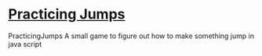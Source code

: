 <h1><ins>Practicing Jumps</ins></h1> PracticingJumps
A small game to figure out how to make something jump in java script 
